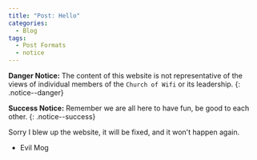 ```yaml
---
title: "Post: Hello"
categories:
  - Blog
tags:
  - Post Formats
  - notice
---
```


**Danger Notice:** The content of this website is not representative of the views of individual members of the `Church of Wifi` or its leadership.
{: .notice--danger}

**Success Notice:** Remember we are all here to have fun, be good to each other.
{: .notice--success}

Sorry I blew up the website, it will be fixed, and it won't happen again.

- Evil Mog
